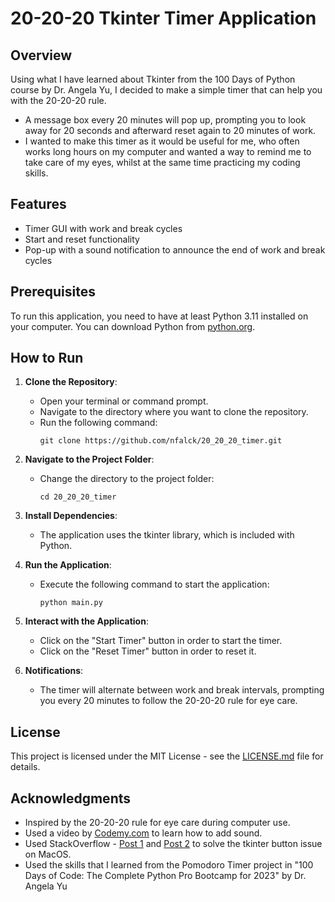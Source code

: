 # 20-20-20 Tkinter Timer Application

## Overview

Using what I have learned about Tkinter from the 100 Days of Python course by Dr. Angela Yu, I decided to make a simple timer that can help you with the 20-20-20 rule.
- A message box every 20 minutes will pop up, prompting you to look away for 20 seconds and afterward reset again to 20 minutes of work. 
- I wanted to make this timer as it would be useful for me, who often works long hours on my computer and wanted a way to remind me to take care of my eyes, whilst at the same time practicing my coding skills. 

## Features

- Timer GUI with work and break cycles
- Start and reset functionality
- Pop-up with a sound notification to announce the end of work and break cycles

## Prerequisites

To run this application, you need to have at least Python 3.11 installed on your computer. You can download Python from [python.org](https://www.python.org/downloads/).

## How to Run

1. **Clone the Repository**: 
   - Open your terminal or command prompt.
   - Navigate to the directory where you want to clone the repository.
   - Run the following command:
     ```shell
     git clone https://github.com/nfalck/20_20_20_timer.git
     ```

2. **Navigate to the Project Folder**:
   - Change the directory to the project folder:
     ```shell
     cd 20_20_20_timer
     ```

3. **Install Dependencies**:
   - The application uses the tkinter library, which is included with Python.
   
4. **Run the Application**:
   - Execute the following command to start the application:
     ```shell
     python main.py
     ```

5. **Interact with the Application**:
   - Click on the "Start Timer" button in order to start the timer.
   - Click on the "Reset Timer" button in order to reset it. 

6. **Notifications**:
   - The timer will alternate between work and break intervals, prompting you every 20 minutes to follow the 20-20-20 rule for eye care.

## License

This project is licensed under the MIT License - see the [LICENSE.md](LICENSE.md) file for details.

## Acknowledgments
- Inspired by the 20-20-20 rule for eye care during computer use.
- Used a video by [Codemy.com](https://www.youtube.com/watch?v=djDcVWbEYoE) to learn how to add sound.
- Used StackOverflow - [Post 1](https://stackoverflow.com/questions/51014756/changing-color-of-buttons-in-tkinter-works-on-windows-but-not-mac-osx) and [Post 2](https://stackoverflow.com/questions/1854/how-to-identify-which-os-python-is-running-on) to solve the tkinter button issue on MacOS.
- Used the skills that I learned from the Pomodoro Timer project in "100 Days of Code: The Complete Python Pro Bootcamp for 2023" by Dr. Angela Yu
